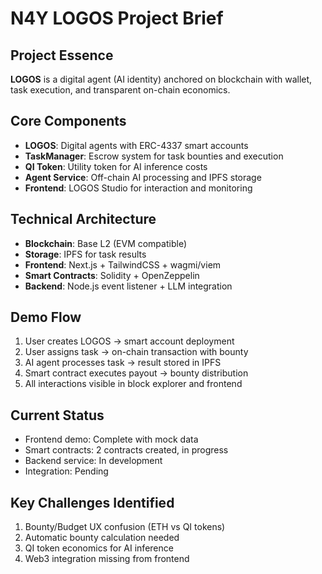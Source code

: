 # N4Y LOGOS Project Brief

## Project Essence
**LOGOS** is a digital agent (AI identity) anchored on blockchain with wallet, task execution, and transparent on-chain economics.

## Core Components
- **LOGOS**: Digital agents with ERC-4337 smart accounts
- **TaskManager**: Escrow system for task bounties and execution
- **QI Token**: Utility token for AI inference costs
- **Agent Service**: Off-chain AI processing and IPFS storage
- **Frontend**: LOGOS Studio for interaction and monitoring

## Technical Architecture
- **Blockchain**: Base L2 (EVM compatible)
- **Storage**: IPFS for task results
- **Frontend**: Next.js + TailwindCSS + wagmi/viem
- **Smart Contracts**: Solidity + OpenZeppelin
- **Backend**: Node.js event listener + LLM integration

## Demo Flow
1. User creates LOGOS → smart account deployment
2. User assigns task → on-chain transaction with bounty
3. AI agent processes task → result stored in IPFS
4. Smart contract executes payout → bounty distribution
5. All interactions visible in block explorer and frontend

## Current Status
- Frontend demo: Complete with mock data
- Smart contracts: 2 contracts created, in progress
- Backend service: In development
- Integration: Pending

## Key Challenges Identified
1. Bounty/Budget UX confusion (ETH vs QI tokens)
2. Automatic bounty calculation needed
3. QI token economics for AI inference
4. Web3 integration missing from frontend

